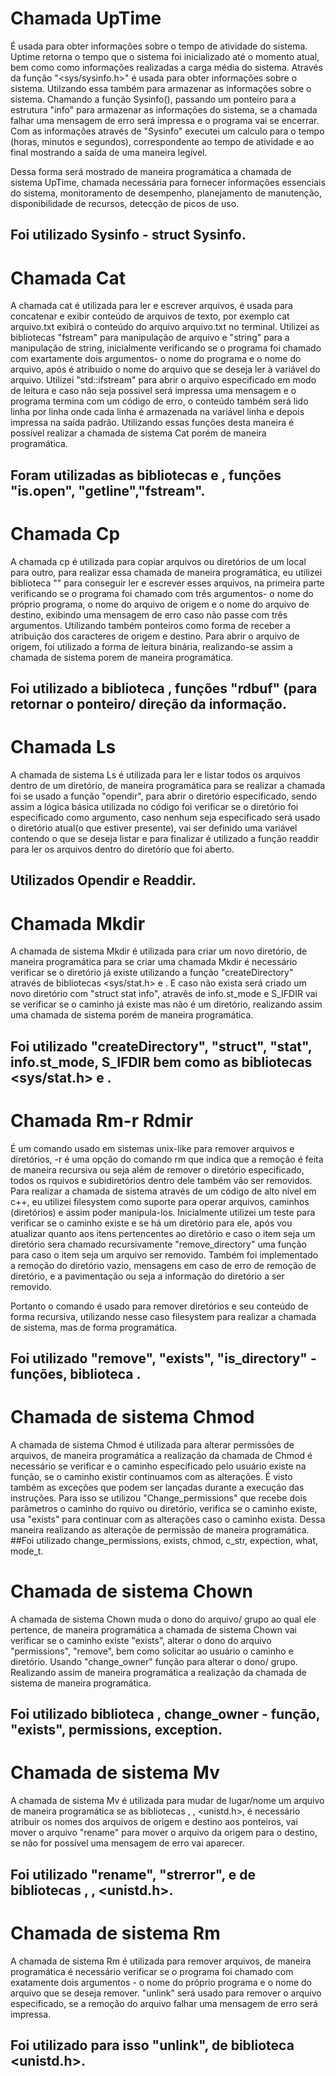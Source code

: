 # Chamada UpTime 
É usada para obter informações sobre o tempo de atividade do sistema. Uptime retorna o tempo que o sistema foi inicializado até o momento atual, bem como como informações realizadas a carga média do sistema. Através da função "<sys/sysinfo.h>" é usada para obter informações sobre o sistema. Utilzando essa também para armazenar as informações sobre o sistema. Chamando a função Sysinfo(), passando um ponteiro para a estrutura "info" para armazenar as informações do sistema, se a chamada falhar uma mensagem de erro será impressa e o programa vai se encerrar. Com as informações através de "Sysinfo" executei um calculo para o tempo (horas, minutos e segundos), correspondente ao tempo de atividade e ao final mostrando a saída de uma maneira legível. 

Dessa forma será mostrado de maneira programática a chamada de sistema UpTime, chamada necessária para fornecer informações essenciais do sistema, monitoramento de desempenho, planejamento de manutenção, disponibilidade de recursos, detecção de picos de uso. 
## Foi utilizado Sysinfo - struct Sysinfo.


# Chamada Cat 
A chamada cat é utilizada para ler e escrever arquivos, é usada para concatenar e exibir conteúdo de arquivos de texto, por exemplo cat arquivo.txt exibirá o conteúdo do arquivo arquivo.txt no terminal. Utilizei as bibliotecas "fstream" para manipulação de arquivo e "string" para a manipulação de string, inicialmente verificando se o programa foi chamado com exartamente dois argumentos- o nome do programa e o nome do arquivo, após é atribuido o nome do arquivo que se deseja ler à variável do arquivo. Utilizei "std::ifstream" para abrir o arquivo especificado em modo de leitura e caso não seja possível será impressa uma mensagem e o programa termina com um código de erro, o conteúdo também será lido linha por linha onde cada linha é armazenada na variável linha e depois impressa na saída padrão. Utilizando essas funções desta maneira é possível realizar a chamada de sistema Cat porém de maneira programática.
## Foram utilizadas as bibliotecas <fstream> e <string>, funções "is.open", "getline","fstream".

 # Chamada Cp
A chamada cp é utilizada para copiar arquivos ou diretórios de um local para outro, para realizar essa chamada de maneira programática, eu utilizei  biblioteca "<fstream>" para conseguir ler e escrever esses arquivos, na primeira parte verificando se o programa foi chamado com três argumentos- o nome do próprio programa, o nome do arquivo de origem e o nome do arquivo de destino, exibindo uma mensagem de erro caso não passe com três argumentos. Utilizando também ponteiros como forma de receber a atribuição dos caracteres de origem  e destino. Para abrir o arquivo de origem, foi utilizado a forma de leitura binária, realizando-se assim a chamada de sistema porem de maneira programática.
## Foi utilizado a biblioteca <fstream>, funções "rdbuf" (para retornar o ponteiro/ direção da informação. 


# Chamada Ls
A chamada de sistema Ls é utilizada para ler e listar todos os arquivos dentro de um diretório, de maneira programática para se realizar a chamada foi se usado a função "opendir", para abrir o diretório especificado, sendo assim a lógica básica utilizada no código foi verificar se o diretório foi especificado como argumento, caso nenhum seja especificado será usado o diretório atual(o que estiver presente), vai ser definido uma variável contendo o que se deseja listar e para finalizar é utilizado a função readdir para ler os arquivos dentro do diretório que foi aberto.
## Utilizados Opendir e Readdir.

# Chamada Mkdir
A chamada de sistema Mkdir é utilizada para criar um novo diretório, de maneira programática para se criar uma chamada Mkdir é necessário verificar se o diretório já existe utilizando a função "createDirectory" através de bibliotecas <sys/stat.h> e <string>. E caso não exista será criado um novo diretório com "struct stat info", atravês de info.st_mode e S_IFDIR vai se verificar se o caminho já existe mas não é um diretório, realizando assim uma chamada de sistema porém de maneira programática.
## Foi utilizado "createDirectory", "struct", "stat", info.st_mode, S_IFDIR bem como as bibliotecas <sys/stat.h> e <string>.

# Chamada Rm-r Rdmir
É um comando usado em sistemas unix-like para remover arquivos e diretórios, -r é uma opção do comando rm que indica que a remoção é feita de maneira recursiva ou seja além de remover o diretório especificado, todos os rquivos e subidiretórios dentro dele também vão ser removidos. Para realizar a chamada de sistema através de um código de alto nível em c++, eu utilizei filesystem como suporte para operar arquivos, caminhos (diretórios) e assim poder manipula-los. Inicialmente utilizei um teste para verificar se o caminho existe e se há um diretório para ele, após vou atualizar quanto aos itens pertencentes ao diretório e caso o item seja um diretório sera chamado recursivamente "remove_directory" uma função para caso o item seja um arquivo ser removido. Também foi implementado a remoção do diretório vazio, mensagens em caso de erro de remoção de diretório, e a pavimentação ou seja a informação do diretório a ser removido.

Portanto o comando é usado para remover diretórios e seu conteúdo de forma recursiva, utilizando nesse caso filesystem para realizar a  chamada de sistema, mas de forma programática.
## Foi utilizado "remove", "exists", "is_directory" - funções, biblioteca <filesystem>.

# Chamada de sistema Chmod
A chamada de sistema Chmod é utilizada para alterar permissões de arquivos, de maneira programática a realização da chamada de Chmod é necessário se verificar e o caminho especificado pelo usuário existe na função, se o caminho existir continuamos com as alterações. É visto também as exceções que podem ser lançadas durante a execução das instruções.
Para isso se utilizou "Change_permissions" que recebe dois parâmetros o caminho do rquivo ou diretório, verifica se o caminho existe, usa "exists" para continuar com as alterações caso o caminho exista. Dessa maneira realizando as alteraçõe de permissão de maneira programática.
##Foi utilizado change_permissions, exists, chmod, c_str, expection, what, mode_t.

# Chamada de sistema Chown
A chamada de sistema Chown muda o dono do arquivo/ grupo ao qual ele pertence, de maneira programática a chamada de sistema Chown vai verificar se o caminho existe "exists", alterar o dono do arquivo "permissions", "remove", bem como solicitar ao usuário o caminho e diretório. Usando "change_owner" função para alterar o dono/ grupo. Realizando assim de maneira programática a realização da chamada de sistema de maneira programática.
## Foi utilizado biblioteca <Filesystem>, change_owner - função, "exists", permissions, exception.

# Chamada de sistema Mv
A chamada de sistema Mv é utilizada para mudar de lugar/nome um arquivo de maneira programática se as bibliotecas <cstring>, <cerrno>, <unistd.h>, é necessário atribuir os nomes dos arquivos de origem e destino aos ponteiros, vai mover o arquivo "rename" para mover o arquivo da origem para o destino, se não for possível uma mensagem de erro vai aparecer. 
## Foi utilizado "rename", "strerror", e de bibliotecas <Cstring>, <cerrno>, <unistd.h>.

# Chamada de sistema Rm
A chamada de sistema Rm é utilizada para remover arquivos, de maneira programática é necessário verificar se o programa foi chamado com exatamente dois argumentos - o nome do próprio programa e o nome do arquivo que se deseja remover. "unlink" será usado para remover o arquivo especificado, se a remoção do arquivo falhar uma mensagem de erro será impressa.
## Foi utilizado para isso "unlink", de biblioteca <unistd.h>.





